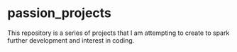 # passion_projects
This repository is a series of projects that I am attempting to create to spark further development and interest in coding.
